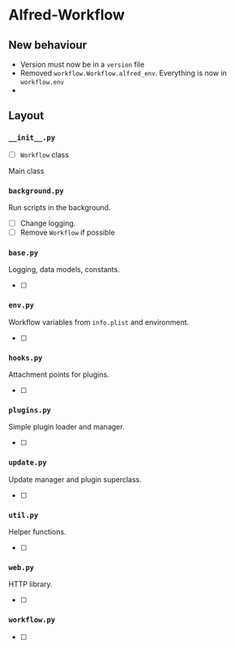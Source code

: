
# Alfred-Workflow #

## New behaviour ##

- Version must now be in a `version` file
- Removed `workflow.Workflow.alfred_env`. Everything is now in `workflow.env`
- 

## Layout ##

### `__init__.py` ###

- [ ] `Workflow` class

Main class

### `background.py` ###

Run scripts in the background.

- [ ] Change logging.
- [ ] Remove `Workflow` if possible

### `base.py` ###

Logging, data models, constants.

- [ ] 

### `env.py` ###

Workflow variables from `info.plist` and environment.

- [ ] 

### `hooks.py` ###

Attachment points for plugins.

- [ ] 

### `plugins.py` ###

Simple plugin loader and manager.

- [ ] 

### `update.py` ###

Update manager and plugin superclass.

- [ ] 

### `util.py` ###

Helper functions.

- [ ] 

### `web.py` ###

HTTP library.

- [ ] 

### `workflow.py` ###



- [ ] 

